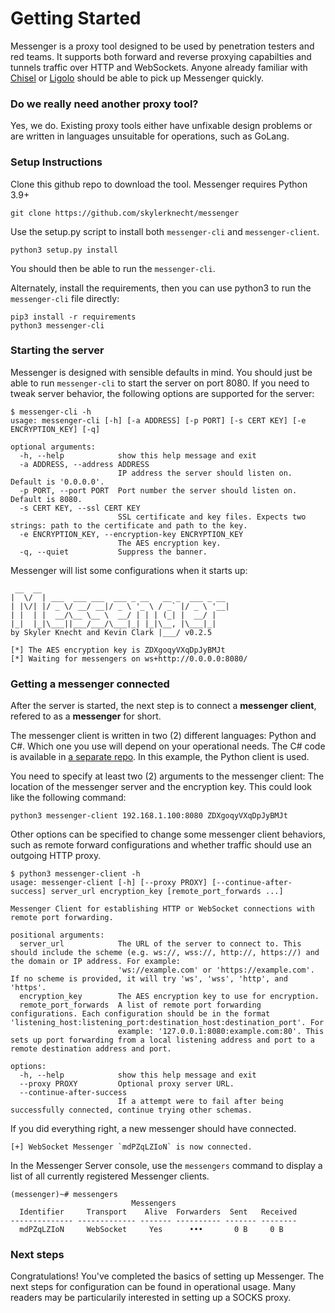 # Getting Started

Messenger is a proxy tool designed to be used by penetration testers and red teams. It supports both forward and reverse proxying capabilties and tunnels traffic over HTTP and WebSockets. Anyone already familiar with [Chisel](https://github.com/jpillora/chisel) or [Ligolo](https://github.com/nicocha30/ligolo-ng) should be able to pick up Messenger quickly.

### Do we really need another proxy tool?

Yes, we do. Existing proxy tools either have unfixable design problems or are written in languages unsuitable for operations, such as GoLang.

### Setup Instructions

Clone this github repo to download the tool. Messenger requires Python 3.9+

```
git clone https://github.com/skylerknecht/messenger
```

Use the setup.py script to install both `messenger-cli` and `messenger-client`.

```
python3 setup.py install
```
You should then be able to run the `messenger-cli`.

Alternately, install the requirements, then you can use python3 to run the `messenger-cli` file directly:

```
pip3 install -r requirements
python3 messenger-cli
```

### Starting the server

Messenger is designed with sensible defaults in mind. You should just be able to run `messenger-cli` to start the server on port 8080. If you need to tweak server behavior, the following options are supported for the server:
```
$ messenger-cli -h
usage: messenger-cli [-h] [-a ADDRESS] [-p PORT] [-s CERT KEY] [-e ENCRYPTION_KEY] [-q]

optional arguments:
  -h, --help            show this help message and exit
  -a ADDRESS, --address ADDRESS
                        IP address the server should listen on. Default is '0.0.0.0'.
  -p PORT, --port PORT  Port number the server should listen on. Default is 8080.
  -s CERT KEY, --ssl CERT KEY
                        SSL certificate and key files. Expects two strings: path to the certificate and path to the key.
  -e ENCRYPTION_KEY, --encryption-key ENCRYPTION_KEY
                        The AES encryption key.
  -q, --quiet           Suppress the banner.
```

Messenger will list some configurations when it starts up:
```
 __  __
|  \/  | ___  ___ ___  ___ _ __   __ _  ___ _ __
| |\/| |/ _ \/ __/ __|/ _ \ '_ \ / _` |/ _ \ '__|
| |  | |  __/\__ \__ \  __/ | | | (_| |  __/ |
|_|  |_|\___||___/___/\___|_| |_|\__, |\___|_|
by Skyler Knecht and Kevin Clark |___/ v0.2.5

[*] The AES encryption key is ZDXgoqyVXqDpJyBMJt
[*] Waiting for messengers on ws+http://0.0.0.0:8080/
```

### Getting a messenger connected

After the server is started, the next step is to connect a **messenger client**, refered to as a **messenger** for short.

The messenger client is written in two (2) different languages: Python and C#. Which one you use will depend on your operational needs. The C# code is available in [a separate repo](https://github.com/skylerknecht/messenger-client). In this example, the Python client is used.

You need to specify at least two (2) arguments to the messenger client: The location of the messenger server and the encryption key. This could look like the following command:
```
python3 messenger-client 192.168.1.100:8080 ZDXgoqyVXqDpJyBMJt
```
Other options can be specified to change some messenger client behaviors, such as remote forward configurations and whether traffic should use an outgoing HTTP proxy.

```
$ python3 messenger-client -h
usage: messenger-client [-h] [--proxy PROXY] [--continue-after-success] server_url encryption_key [remote_port_forwards ...]

Messenger Client for establishing HTTP or WebSocket connections with remote port forwarding.

positional arguments:
  server_url            The URL of the server to connect to. This should include the scheme (e.g. ws://, wss://, http://, https://) and the domain or IP address. For example:
                        'ws://example.com' or 'https://example.com'. If no scheme is provided, it will try 'ws', 'wss', 'http', and 'https'.
  encryption_key        The AES encryption key to use for encryption.
  remote_port_forwards  A list of remote port forwarding configurations. Each configuration should be in the format 'listening_host:listening_port:destination_host:destination_port'. For
                        example: '127.0.0.1:8080:example.com:80'. This sets up port forwarding from a local listening address and port to a remote destination address and port.

options:
  -h, --help            show this help message and exit
  --proxy PROXY         Optional proxy server URL.
  --continue-after-success
                        If a attempt were to fail after being successfully connected, continue trying other schemas.
```
If you did everything right, a new messenger should have connected.

```
[+] WebSocket Messenger `mdPZqLZIoN` is now connected.
```
In the Messenger Server console, use the `messengers` command to display a list of all currently registered Messenger clients.
```
(messenger)~# messengers
                           Messengers
  Identifier     Transport    Alive  Forwarders  Sent   Received
-------------- ------------- ------- ---------- ------- --------
  mdPZqLZIoN     WebSocket     Yes      •••       0 B     0 B
```

### Next steps

Congratulations! You've completed the basics of setting up Messenger. The next steps for configuration can be found in operational usage. Many readers may be particularily interested in setting up a SOCKS proxy.
